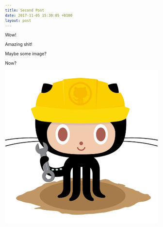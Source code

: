 ```yaml
---
title: Second Post
date: 2017-11-05 15:30:05 +0100
layout: post
---
```

Wow!

Amazing shit!

Maybe some image?

Now?

![](/images/404.jpg)